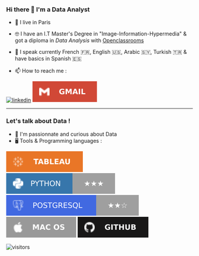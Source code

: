 ### Hi there 👋 I'm a Data Analyst
<!--
**Randasabag/Randasabag** is a ✨ _special_ ✨ repository because its `README.md` (this file) appears on your GitHub profile.

Here are some ideas to get you started:-->

- 📍 I live in Paris
<!--saut de ligne -->

- 🤓 I have an I.T Master's Degree in "Image-Information-Hypermedia" & got a diploma in _Data Analysis_ with [Openclassrooms](https://www.openclassrooms.com/) 
<!--saut de ligne -->

- 💬 I speak currently French 🇫🇷, English 🇺🇸, Arabic 🇸🇾, Turkish 🇹🇷 & have basics in Spanish 🇪🇸
<!--saut de ligne -->

- 📫 How to reach me :   
                 <!--saut de ligne -->

[![linkedin](https://user-images.githubusercontent.com/72505892/206494075-93a228cd-7a13-4fad-942a-d7d0217ec34d.svg)](https://www.linkedin.com/in/randa-alsabbagh/)         [![gmail](https://raw.githubusercontent.com/Randasabag/img/69af9ef3b86cabf15db41afa43a83ffab0b08d11/gmail.svg)](mailto:alsabbaghranda@gmail.com)

------------------------------------------------------------------

### Let's talk about Data !

- 🧐 I'm passionnate and curious about Data
- 🖥️ Tools & Programming languages :
<!--saut de ligne -->
[![tableau](https://raw.githubusercontent.com/Randasabag/img/main/Tableaup.svg)](https://www.tableau.com/)
[![python](https://raw.githubusercontent.com/Randasabag/img/main/pyton.svg)](https://www.python.org/)
[![postgresql](https://raw.githubusercontent.com/Randasabag/img/main/PostgreSQL.svg)](https://www.postgresql.org/)
[![macos](https://raw.githubusercontent.com/Randasabag/img/main/MacOS.svg)](https://www.apple.com/)
[![github](https://raw.githubusercontent.com/Randasabag/img/main/Github.svg)](https://github.com/Randasabag)
<!--saut de ligne -->
<!--saut de ligne -->
<!--saut de ligne -->
<!--saut de ligne -->




![visitors](https://visitor-badge.glitch.me/badge?page_id=page.randasabag.visitor-badge&left_color=blue&right_color=purple)

<!--![visitors](https://visitor-badge.glitch.me/badge?page_id=page.randasabag.visitor-badge&left_color=blue&right_color=purple)-->





